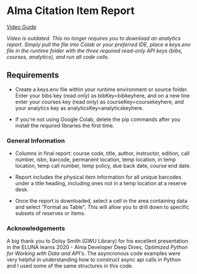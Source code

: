 # Alma Citation Item Report

[Video Guide](https://youtu.be/9e6h1qcpxas)

*Video is outdated. This no longer requires you to download an analytics report. Simply pull the file into Colab or your preferred IDE, place a keys.env file in the runtime folder with the three required read-only API keys (bibs, courses, analytics), and run all code cells.*

## Requirements
- Create a keys.env file within your runtime environment or source folder. Enter your bibs key (read only) as bibKey=bibkeyhere, and on a new line enter your courses key (read only) as courseKey=coursekeyhere, and your analytics key as analyticsKey=analyticskeyhere.

- If you're not using Google Colab, delete the pip commands after you install the required libraries the first time.

### General Information

- Columns in final report: course code, title, author, instructor, edition, call number, isbn, barcode, permanent location, temp location, in temp location, temp call number, temp policy, due back date, course end date.

- Report includes the physical item information for all unique barcodes under a title heading, including ones not in a temp location at a reserve desk.

- Once the report is downloaded, select a cell in the area containing data and select "Format as Table". This will allow you to drill down to specific subsets of reserves or items.

### Acknowledgements

A big thank you to Dolsy Smith (GWU Library) for his excellent presentation in the ELUNA learns 2020 - Alma Developer Deep Dives, *Optimized Python for Working with Data and API's*. The asyncronous code examples were very helpful in understanding how to construct async api calls in Python and I used some of the same structures in this code.
